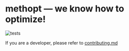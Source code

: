 # methopt — we know how to optimize!

![tests](https://github.com/entershei/optimization-methods-labs/actions/workflows/python-package.yml/badge.svg)

If you are a developer, please refer to [contributing.md](contributing.md)
